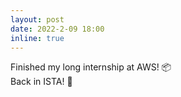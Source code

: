```yaml
---
layout: post
date: 2022-2-09 18:00
inline: true
---
```


Finished my long internship at AWS! :package:\
Back in ISTA! :house_with_garden:
